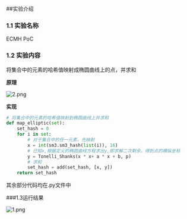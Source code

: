 ##实验介绍

### 1.1 实验名称
ECMH PoC
### 1.2 实验内容
将集合中的元素的哈希值映射成椭圆曲线上的点，并求和

**原理**

![2.png](U7qLKsJt.png)

**实现**

```python
# 将集合中的元素的哈希值映射到椭圆曲线上并求和
def map_elliptic(set):
    set_hash = 0
    for i in set:
        # 对于集合中的任一元素，先映射
        x = int(sm3.sm3_hash(list(i)), 16)
        # 已知x,根据定义的椭圆曲线方程求出y,即求解二次剩余，得到点的横纵坐标
        y = Tonelli_Shanks(x * x+ a * x + b, p)
        # 求和
        set_hash = add(set_hash, [x, y])
    return set_hash

```

其余部分代码均在.py文件中

###1.3运行结果

![1.png](dRGOPObw.png)





